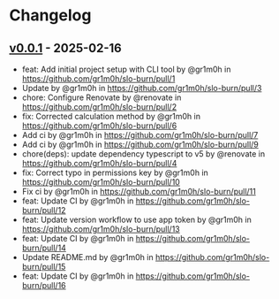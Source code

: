# Changelog

## [v0.0.1](https://github.com/gr1m0h/slo-burn/commits/v0.0.1) - 2025-02-16
- feat: Add initial project setup with CLI tool by @gr1m0h in https://github.com/gr1m0h/slo-burn/pull/1
- Update by @gr1m0h in https://github.com/gr1m0h/slo-burn/pull/3
- chore: Configure Renovate by @renovate in https://github.com/gr1m0h/slo-burn/pull/2
- fix: Corrected calculation method by @gr1m0h in https://github.com/gr1m0h/slo-burn/pull/6
- Add ci by @gr1m0h in https://github.com/gr1m0h/slo-burn/pull/7
- Add ci by @gr1m0h in https://github.com/gr1m0h/slo-burn/pull/9
- chore(deps): update dependency typescript to v5 by @renovate in https://github.com/gr1m0h/slo-burn/pull/4
- fix: Correct typo in permissions key by @gr1m0h in https://github.com/gr1m0h/slo-burn/pull/10
- Fix ci by @gr1m0h in https://github.com/gr1m0h/slo-burn/pull/11
- feat: Update CI by @gr1m0h in https://github.com/gr1m0h/slo-burn/pull/12
- feat: Update version workflow to use app token by @gr1m0h in https://github.com/gr1m0h/slo-burn/pull/13
- feat: Update CI by @gr1m0h in https://github.com/gr1m0h/slo-burn/pull/14
- Update README.md by @gr1m0h in https://github.com/gr1m0h/slo-burn/pull/15
- feat: Update CI by @gr1m0h in https://github.com/gr1m0h/slo-burn/pull/16
